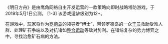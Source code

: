 《明日方舟》是由鹰角网络自主开发运营的一款策略向即时战略塔防游戏，于2019年5月1日公测。 [1-3] 该游戏适龄级别为12+。

在游戏中，玩家将作为[罗德岛](https://baike.baidu.com/item/罗德岛/23605501)的领导者“博士”，带领罗德岛的一众[干员](https://baike.baidu.com/item/干员/24458524)救助受难人群、处理矿石争端以及对抗诸如[整合运动](https://baike.baidu.com/item/整合运动/23619495)等敌对势利。在错综复杂的势力博弈之中，寻找治愈矿石病的方法。